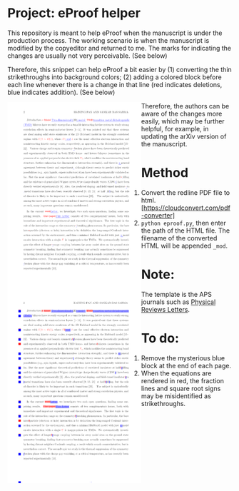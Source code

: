 # Project: eProof helper
This repository is meant to help eProof when the manuscript is under the production process. The working scenario is when the manuscript is modified by the copyeditor and returned to me. The marks for indicating the changes are usually not very perceivable. (See below)

Therefore, this snippet can help eProof a bit easier by (1) converting the thin strikethroughs into background colors; (2) adding a colored block before each line whenever there is a change in that line (red indicates deletions, blue indicates addition). (See below) 

<img src="original.png" width=300 align=left>

Therefore, the authors can be aware of the changes more easily, which may be further helpful, for example, in updating the arXiv version of the manuscript.

<img src="converted.png" width=300 align=left>


# Method
1. Convert the redline PDF file to html. [https://cloudconvert.com/pdf-converter]
2. `python eproof.py`, then enter the path of the HTML file. The filename of the converted HTML will be appended `_mod`.

# Note:
The template is the APS journals such as [Physical Reviews Letters](https://journals.aps.org/elecproofs.html).  

# To do:
1. Remove the mysterious blue block at the end of each page.
2. When the equations are rendered in red, the fraction lines and square root signs may be misidentified as strikethroughs. 
